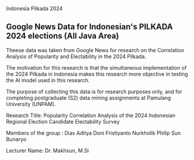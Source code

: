 Indonesia Pilkada 2024
## Google News Data for Indonesian's PILKADA 2024 elections (All Java Area)

Theese data was taken from Google News for research on the Correlation Analysis of Popularity and Electability in the 2024 Pilkada.

The motivation for this research is that the simultaneous implementation of the 2024 Pilkada in Indonesia makes this research more objective in testing the AI ​​model used in this research.

The purpose of collecting this data is for research purposes only, and for completing postgraduate (S2) data mining assignments at Pamulang University (UNPAM).

Research Title: Popularity Correlation Analysis of the 2024 Indonesian Regional Election Candidate Electability Survey 

Members of the group :
Dias Aditya
Doni Fristiyanto
Nurkholik
Philip Sun Bunaryo

Lecturer Name:
Dr. Makhsun, M.Si
